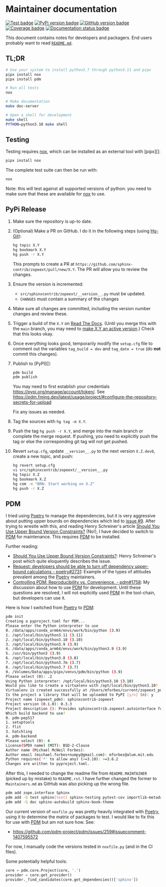 # Maintainer documentation

[![Test badge][]][GitHub Tests Workflow]
[![PyPi version badge][]][PyPi badge link]
[![GitHub version badge][]][GitHub badge link]
[![Coverage badge][]][Coverage link]
[![Documentation status badge][]][Documentation link]

[Test badge]: <https://github.com/sphinx-contrib/zopeext/actions/workflows/tests.yaml/badge.svg>
[GitHub Tests Workflow]: <https://github.com/sphinx-contrib/zopeext/actions/workflows/tests.yaml>
[PyPi version badge]: <https://badge.fury.io/py/sphinxcontrib-zopeext.svg>
[PyPi badge link]: <https://badge.fury.io/py/sphinxcontrib-zopeext>
[GitHub version badge]: <https://badge.fury.io/gh/sphinx-contrib%2Fzopeext.svg>
[GitHub badge link]: <https://badge.fury.io/gh/sphinx-contrib%2Fzopeext>
[Coverage badge]: <https://coveralls.io/repos/github/sphinx-contrib/zopeext/badge.svg?branch=main>
[Coverage link]: <https://coveralls.io/github/sphinx-contrib/zopeext?branch=main>
[Documentation status badge]: <https://readthedocs.org/projects/zopeext/badge/?version=latest> 
[Documentation link]:  <https://zopeext.readthedocs.io/en/latest/?badge=latest>

This document contains notes for developers and packagers. End users probably want to
read [`README.md`](README.md). 


## TL;DR

```bash
# Use your system to install python3.7 through python3.11 and pipx
pipx install nox
pipx install pdm

# Run all tests
nox

# Make documentation
make doc-server

# Open a shell for development
make shell
PYTHON=python3.10 make shell
```

## Testing

Testing requires [nox][], which can be installed as an external tool with [pipx][]:

```bash
pipx install nox
```

The complete test suite can then be run with:

```bash
nox
```

Note: this will test against all supported versions of python: you need to make sure
that these are available for [nox][] to use.

## PyPi Release

1.  Make sure the repository is up-to date.
2.  (Optional) Make a PR on GitHub.  I do it in the following steps (using [Hg-Git][]):

    ```bash
    hg topic X.Y
    hg bookmark X.Y
    hg push -r X.Y
    ```
    
    This prompts to create a PR at
    `https://github.com/sphinx-contrib/zopeext/pull/new/X.Y`.  The PR will allow you to
    review the changes.
3.  Ensure the version is incremented:
    -   `src/sphinxcontrib/zopeext/__version__.py` must be updated.
    -   `CHANGES` must contain a summary of the changes
4.  Make sure all changes are committed, including the version number
    changes and review these.
5.  Trigger a build of the `X.Y` on [Read The Docs][].  (Until you merge this with the
    `main` branch, you may need to [make X.Y an active
    version](https://readthedocs.org/projects/zopeext/versions/).)  Check that this
    looks okay.
6.  Once everything looks good, temporarily modify the `setup.cfg` file to comment out
    the variables `tag_build = dev` and `tag_date = true` (do **not** commit this
    changes).
7.  Publish to [PyPI][]:

    ```bash
    pdm build
    pdm publish
    ```

    You may need to first establish your credentials https://pypi.org/manage/account/token/. See
    <https://pdm.fming.dev/latest/usage/project/#configure-the-repository-secrets-for-upload>

    Fix any issues as needed.
8.  Tag the sources with `hg tag -m X.Y`.
9.  Push the tag `hg push -r X.Y`, and merge into the main branch or complete the merge
    request. If pushing, you need to explicitly push the tag or else the corresponding
    git tag will not get pushed.
    
10. Revert `setup.cfg`, update `__version__.py` to the next version `X.Z.dev0`,
    create a new topic, and push:

    ```bash
    hg revert setup.cfg
    vi src/sphinxcontrib/zopeext/__version__.py
    hg topic X.Z
    hg bookmark X.Z
    hg com -m "BRN: Start working on X.Z"
    hg push -r X.Z
    ```

## PDM

I tried using [Poetry][] to manage the dependencies, but it is very aggressive about
putting upper bounds on dependencies which led to [issue #9][].  After trying to wrestle
with this, and reading Henry Schreiner's article [Should You Use Upper Bound Version
Constraints?][] (No!), I have decided to switch to [PDM][] for maintenance.  This
requires [PDM][] to be installed.

Further reading:

* [Should You Use Upper Bound Version Constraints?][]: Henry Schreiner's post which
  quite eloquently describes the issue.
* [Request: developers should be able to turn off dependency upper-bound calculations -
  poetry#2731](https://github.com/python-poetry/poetry/issues/2731): Example of the
  types of attitudes prevalent among the [Poetry][] maintainers.
* [Controlling PDM: Reproducibility vs. Convenience. -
  pdm#1758](https://github.com/pdm-project/pdm/discussions/1758): My discussion about
  how to use [PDM][] for development.  Until these questions are resolved, I will not
  explicitly used [PDM][] in the tool-chain, but developers can use it.
   
Here is how I switched from [Poetry][] to [PDM][]:

```bash
pdm init
Creating a pyproject.toml for PDM...
Please enter the Python interpreter to use
0. /data/apps/conda_arm64/envs/work/bin/python (3.9)
1. /opt/local/bin/python3.11 (3.11)
2. /opt/local/bin/python3.10 (3.10)
3. /opt/local/bin/python3.9 (3.9)
4. /data/apps/conda_arm64/envs/work/bin/python3.9 (3.9)
5. /usr/bin/python3 (3.9)
6. /opt/local/bin/python3.8 (3.8)
7. /opt/local/bin/python3.7m (3.7)
8. /opt/local/bin/python3.7 (3.7)
9. /Volumes/Data/apps/pipx/venvs/pdm/bin/python (3.9)
Please select (0): .2   
Using Python interpreter: /opt/local/bin/python3.10 (3.10)
Would you like to create a virtualenv with /opt/local/bin/python3.10? [y/n] (y): y
Virtualenv is created successfully at /Users/mforbes/current/zopeext_pdm/.venv
Is the project a library that will be uploaded to PyPI [y/n] (n): y
Project name (zopeext_pdm): sphinxcontrib-zopeext
Project version (0.1.0): 0.3.3
Project description (): Provides sphinxcontrib.zopeext.autointerface for documenting Zope interfaces.
Which build backend to use?
0. pdm-pep517
1. setuptools
2. flit
3. hatchling
4. pdm-backend
Please select (0): 4
License(SPDX name) (MIT): BSD-2-Clause
Author name (Michael McNeil Forbes): 
Author email (michael.forbes+numpy@gmail.com): mforbes@alum.mit.edu
Python requires('*' to allow any) (>=3.10): >=3.6.2
Changes are written to pyproject.toml.
```

After this, I needed to change the readme file from `README.MAINTAINER` (picked up by
mistake) to `README.rst`.   I have further changed the former to `Maintainers.md` as
GitHub was also picking up the wrong file.

```bash
pdm add zope.interface Sphinx
pdm add -G test sphinx[test] sphinx-testing pytest-cov importlib-metadata
pdm add -G doc sphinx-autobuild sphinx-book-theme
```

Our current version of `noxfile.py` was pretty heavily integrated with [Poetry][], using
it to determine the matrix of packages to test. I would like to fix this for use with
[PDM][] but am not sure how.  See:

* <https://github.com/pdm-project/pdm/issues/259#issuecomment-1407595572>

For now, I manually code the versions tested in `noxfile.py` (and in the CI files).

Some potentially helpful tools:

```python
core = pdm.core.Project(core, '.')
provider = core.get_provider()
provider._find_candidates(core.get_dependencies()['sphinx'])
```

[nox]: <https://nox.thea.codes/en/stable/config.html>
[pdm]: <https://pdm.fming.dev/latest/>
[poetry]: <https://python-poetry.org/>
[nox-poetry]: <https://github.com/cjolowicz/nox-poetry>
[issue #7]: <https://github.com/sphinx-contrib/zopeext/issues/7>
[issue #9]: <https://github.com/sphinx-contrib/zopeext/issues/9>
[Should You Use Upper Bound Version Constraints?]: 
  <https://iscinumpy.dev/post/bound-version-constraints/>
[hg-git]: <https://hg-git.github.io/>
[Read the Docs]: <https://readthedocs.org/projects/zopeext/>
